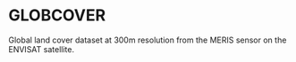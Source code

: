 # GLOBCOVER

Global land cover dataset at 300m resolution from the MERIS sensor on the ENVISAT satellite.

